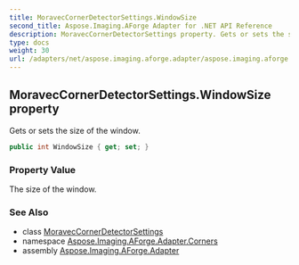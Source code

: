 ```yaml
---
title: MoravecCornerDetectorSettings.WindowSize
second_title: Aspose.Imaging.AForge Adapter for .NET API Reference
description: MoravecCornerDetectorSettings property. Gets or sets the size of the window
type: docs
weight: 30
url: /adapters/net/aspose.imaging.aforge.adapter/aspose.imaging.aforge.adapter.corners/moraveccornerdetectorsettings/windowsize/
---
```

## MoravecCornerDetectorSettings.WindowSize property

Gets or sets the size of the window.

```csharp
public int WindowSize { get; set; }
```

### Property Value

The size of the window.

### See Also

* class [MoravecCornerDetectorSettings](../)
* namespace [Aspose.Imaging.AForge.Adapter.Corners](../../../aspose.imaging.aforge.adapter.corners/)
* assembly [Aspose.Imaging.AForge.Adapter](../../../)


